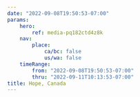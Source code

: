 ```yaml
---
date: "2022-09-08T19:50:53-07:00"
params:
    hero:
        ref: media-pq182ctd4z8k
    nav:
        place:
            ca/bc: false
            us/wa: false
    timeRange:
        from: "2022-09-08T19:50:53-07:00"
        thru: "2022-09-11T10:13:53-07:00"
title: Hope, Canada
---
```

